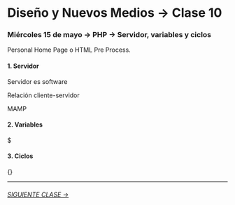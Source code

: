 # Diseño y Nuevos Medios → Clase 10 

### Miércoles 15 de mayo → PHP → Servidor, variables y ciclos

Personal Home Page o HTML Pre Process.

#### 1. Servidor

Servidor es software 

Relación cliente-servidor

MAMP

#### 2. Variables

$

#### 3. Ciclos

{}

- - - - - - - 

###### [SIGUIENTE CLASE →](https://github.com/profesorfaco/dno037-2019/tree/gh-pages/clase-11)
